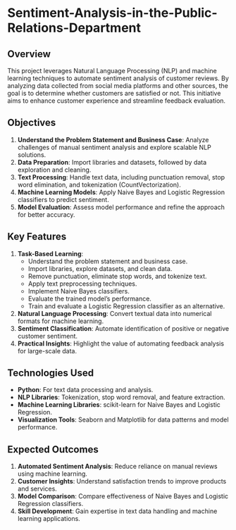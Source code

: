 # Sentiment-Analysis-in-the-Public-Relations-Department
## Overview
This project leverages Natural Language Processing (NLP) and machine learning techniques to automate sentiment analysis of customer reviews. By analyzing data collected from social media platforms and other sources, the goal is to determine whether customers are satisfied or not. This initiative aims to enhance customer experience and streamline feedback evaluation.

## Objectives
1. **Understand the Problem Statement and Business Case**: Analyze challenges of manual sentiment analysis and explore scalable NLP solutions.
2. **Data Preparation**: Import libraries and datasets, followed by data exploration and cleaning.
3. **Text Processing**: Handle text data, including punctuation removal, stop word elimination, and tokenization (CountVectorization).
4. **Machine Learning Models**: Apply Naive Bayes and Logistic Regression classifiers to predict sentiment.
5. **Model Evaluation**: Assess model performance and refine the approach for better accuracy.

## Key Features
1. **Task-Based Learning**:
   -  Understand the problem statement and business case.
   -  Import libraries, explore datasets, and clean data.
   -  Remove punctuation, eliminate stop words, and tokenize text.
   -  Apply text preprocessing techniques.
   -  Implement Naive Bayes classifiers.
   -  Evaluate the trained model’s performance.
   -  Train and evaluate a Logistic Regression classifier as an alternative.
2. **Natural Language Processing**: Convert textual data into numerical formats for machine learning.
3. **Sentiment Classification**: Automate identification of positive or negative customer sentiment.
4. **Practical Insights**: Highlight the value of automating feedback analysis for large-scale data.

## Technologies Used
- **Python**: For text data processing and analysis.
- **NLP Libraries**: Tokenization, stop word removal, and feature extraction.
- **Machine Learning Libraries**: scikit-learn for Naive Bayes and Logistic Regression.
- **Visualization Tools**: Seaborn and Matplotlib for data patterns and model performance.

## Expected Outcomes
1. **Automated Sentiment Analysis**: Reduce reliance on manual reviews using machine learning.
2. **Customer Insights**: Understand satisfaction trends to improve products and services.
3. **Model Comparison**: Compare effectiveness of Naive Bayes and Logistic Regression classifiers.
4. **Skill Development**: Gain expertise in text data handling and machine learning applications.

